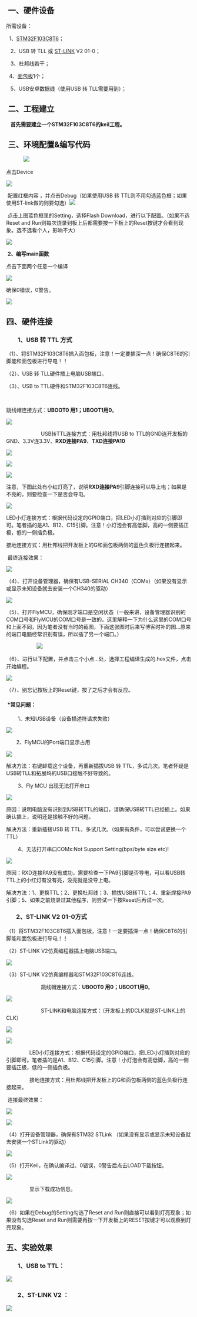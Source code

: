 

##  一、硬件设备

所需设备：

  1、[STM32F103C8T6](https://so.csdn.net/so/search?q=STM32F103C8T6&spm=1001.2101.3001.7020)；

   2、USB 转 TLL 或 [ST-LINK](https://so.csdn.net/so/search?q=ST-LINK&spm=1001.2101.3001.7020) V2 01-0；

   3、杜邦线若干；

   4、[面包板](https://so.csdn.net/so/search?q=%E9%9D%A2%E5%8C%85%E6%9D%BF&spm=1001.2101.3001.7020)1个；

   5、USB安卓数据线（使用USB 转 TLL需要用到）；

##  二、工程建立

   **首先需要建立一个STM32F103C8T6的keil工程。**



##  三、环境配置&编写代码


        
   ![](https://img-blog.csdnimg.cn/fa1f279165124bb1b041e251508ca964.png)        

点击Device

![](https://img-blog.csdnimg.cn/248c4999cd03412fab2985adb7e4d9ad.png)

 配置红框内容 ，并点击Debug（如果使用USB 转 TTL则不用勾选蓝色框；如果使用ST-link做的则要勾选）![](https://img-blog.csdnimg.cn/3e1363d3799249febe39490a60f91e8f.png)

 点击上图蓝色框里的Setting，选择Flash Download，进行以下配置。（如果不选Reset and Run则每次烧录到板上后都需要按一下板上的Reset按键才会看到现象。选不选看个人，影响不大）

![](https://img-blog.csdnimg.cn/85055c476ab148af891b9ac62c17bca5.png)

 **2、编写main函数**

点击下面两个任意一个编译

![](https://img-blog.csdnimg.cn/bb19d6c01a23419b8be1dd18ed172b25.png)

确保0错误，0警告。

![](https://img-blog.csdnimg.cn/4134b2fba71b407db4085fecd4816489.png)

## 四、硬件连接

###         1、USB 转 TTL 方式



（1）、将STM32F103C8T6插入面包板，注意！一定要插深一点！确保C8T6的引脚能和面包板进行导电！！

（2）、USB 转 TLL硬件插上电脑USB端口。

（3）、USB to TTL硬件和STM32F103C8T6连线。

                       

 跳线帽连接方式：**UBOOT0 用1；UBOOT1用0**。

![](https://img-blog.csdnimg.cn/4b00db6628424414a62cf63667e1954c.png)

                        USB转TTL连接方式：用杜邦线将USB to TTL的GND连开发板的GND、3.3V连3.3V、**RXD连接PA9**、**TXD连接PA10**

![](https://img-blog.csdnimg.cn/9ef4942be60a476cb9438ac7126d214f.png)

![](https://img-blog.csdnimg.cn/e8a52e3bdde64c81960a9e6af3d925e7.jpeg)

![](https://img-blog.csdnimg.cn/7345356855d44e53a49ed2d1bafd99cf.jpeg)

注意，下图此处有小红灯亮了，说明**RXD连接PA9**引脚连接可以导上电；如果是不亮的，则要检查一下是否会导电。

![](https://img-blog.csdnimg.cn/9daf1636078a4a489030c8b442f39dd5.png)

LED小灯连接方式：根据代码设定的GPIO端口，把LED小灯插到对应的引脚即可。笔者插的是A1、B12、C15引脚。注意！小灯泡会有高低脚，高的一侧要插正极，低的一侧插负极。

接地连接方式：用杜邦线把开发板上的G和面包板两侧的蓝色负极行连接起来。

 最终连接效果：

![](https://img-blog.csdnimg.cn/044398387c47465db676e4394917f827.jpeg)

（4）、打开设备管理器，确保有USB-SERIAL CH340（COMx）（如果没有显示或显示未知设备就去安装一个CH340的驱动）

![](https://img-blog.csdnimg.cn/5a0b3d6f37114d37862f3617c65ac241.png)

（5）、打开FlyMCU，确保刚才端口是空闲状态（一般来讲，设备管理器识别的COM口号和FlyMCU的COM口号是一致的。这里解释一下为什么这里的COM口号和上面不同，因为笔者没有当时的截图，下面这张图时后来写博客时补的图...原来的端口电脑经常识别有误，所以插了另一个端口。）

                     ![](https://img-blog.csdnimg.cn/e68b7a01506844589fb165c504b2396a.png)

（6）、进行以下配置，并点击三个小点...处，选择工程编译生成的.hex文件，点击开始编程。

![](https://img-blog.csdnimg.cn/8bb00653843b41f084c2c547cd2a56e1.png)

（7）、别忘记按板上的Reset键，按了之后才会有反应。

####  *常见问题：

        1、未知USB设备（设备描述符请求失败）

![](https://img-blog.csdnimg.cn/20485aa703924dbc8f8dbf4d99a48553.png)

       2、FlyMCU的Port端口显示占用

![](https://img-blog.csdnimg.cn/018875b0be5449e5b5066818914a2e3d.png)

解决方法：右键卸载这个设备，再重新插拔USB 转 TTL，多试几次。笔者怀疑是USB转TLL和拓展坞的USB口接触不好导致的。

        3、Fly MCU 出现无法打开串口

![](https://img-blog.csdnimg.cn/f5cbb3bab8124b2e9022762f52fe5b59.png)

原因：说明电脑没有识别到USB转TTL的端口，请确保USB转TTL已经插上。如果确认插上，说明还是接触不好的问题。

解决方法：重新插拔USB 转 TTL，多试几次。（如果有条件，可以尝试更换一个TTL）

        4、无法打开串口COMx:Not Support Setting(bps/byte size etc)!

![](https://img-blog.csdnimg.cn/15621e8d996a46be8fe84c83808e9709.png)

原因：RXD连接PA9没有成功，需要检查一下PA9引脚是否导电，可以看USB转TTL上的小红灯有没有亮，没亮就是没导上电。

解决方法：1、更换TTL；2、更换杜邦线；3、插拔USB转TTL；4、重新焊接PA9引脚；5、如果之前烧录过其他程序，则尝试一下按Reset后再试一次。



###        2、ST-LINK V2 01-0方式

（1）将STM32F103C8T6插入面包板，注意！一定要插深一点！确保C8T6的引脚能和面包板进行导电！！

（2）ST-LINK V2仿真编程器插上电脑USB端口。

![](https://img-blog.csdnimg.cn/4ba83a9eee09403a87bb53475fbc0197.jpeg)

（3）ST-LINK V2仿真编程器和STM32F103C8T6连线。

                        跳线帽连接方式：**UBOOT0 用0；UBOOT1用0**。

![](https://img-blog.csdnimg.cn/3078c1457f494b618a11008c99531ca1.png)

                        ST-LINK和电脑连接方式：（开发板上的DCLK就是ST-LINK上的CLK）

![](https://img-blog.csdnimg.cn/e8a52e3bdde64c81960a9e6af3d925e7.jpeg)

![](https://img-blog.csdnimg.cn/263e6f66478d4044a1b9dba945c0e3c6.jpeg)

                LED小灯连接方式：根据代码设定的GPIO端口，把LED小灯插到对应的引脚即可。笔者插的是A1、B12、C15引脚。注意！小灯泡会有高低脚，高的一侧要插正极，低的一侧插负极。

                接地连接方式：用杜邦线把开发板上的G和面包板两侧的蓝色负极行连接起来。

 连接最终效果：

![](https://img-blog.csdnimg.cn/712b921170d4434fb3e526178578b0e2.jpeg)

![](https://img-blog.csdnimg.cn/9601dbcef924465d82f3207c4f997a9e.jpeg)

（4）打开设备管理器，确保有STM32 STLink （如果没有显示或显示未知设备就去安装一个STLink的驱动）

![](https://img-blog.csdnimg.cn/dbeda46f869a46c8ad394f31bf781bf6.png)

（5）打开Keil，在确认编译过、0错误，0警告后点击LOAD下载按钮。

![](https://img-blog.csdnimg.cn/a51d6db3ce364e658cded05ad03bd008.png)

                显示下载成功信息。

![](https://img-blog.csdnimg.cn/d23577e369f24712893f6cf1f0bc18f0.png)

（6）如果在Debug的Setting勾选了Reset and Run则直接可以看到灯亮现象；如果没有勾选Reset and Run则需要再按一下开发板上的RESET按键才可以观察到灯亮现象。

## 五、实验效果

###         1、USB to TTL：

![](https://img-blog.csdnimg.cn/fab132c79c01423c8afb58c5aa34a44b.gif)

###         2、ST-LINK V2 ：

![](https://img-blog.csdnimg.cn/520eb39ac11c4b1eb5244bd3a38f87d9.gif)

